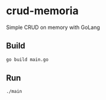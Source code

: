 # crud-memoria
 Simple CRUD on memory with GoLang
 
 ## Build 
 ```bash
 go build main.go
 ```
 
 ## Run
 ```bash
 ./main
 ```
